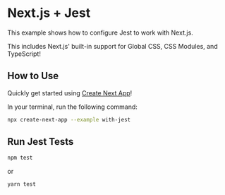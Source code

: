 # Next.js + Jest

This example shows how to configure Jest to work with Next.js.

This includes Next.js' built-in support for Global CSS, CSS Modules, and TypeScript!

## How to Use

Quickly get started using [Create Next App](https://github.com/zeit/next.js/tree/canary/packages/create-next-app#readme)!

In your terminal, run the following command:

```bash
npx create-next-app --example with-jest
```

## Run Jest Tests

```bash
npm test
```

or

```bash
yarn test
```
